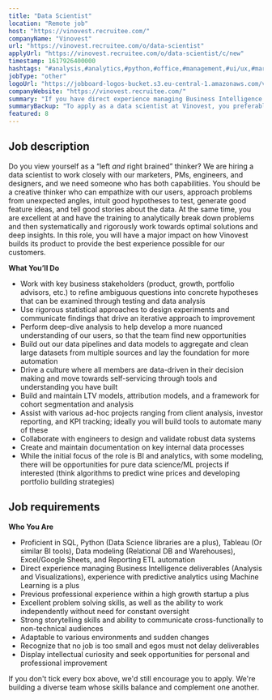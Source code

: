 ```yaml
---
title: "Data Scientist"
location: "Remote job"
host: "https://vinovest.recruitee.com/"
companyName: "Vinovest"
url: "https://vinovest.recruitee.com/o/data-scientist"
applyUrl: "https://vinovest.recruitee.com/o/data-scientist/c/new"
timestamp: 1617926400000
hashtags: "#analysis,#analytics,#python,#office,#management,#ui/ux,#marketing,#optimization"
jobType: "other"
logoUrl: "https://jobboard-logos-bucket.s3.eu-central-1.amazonaws.com/vinovest"
companyWebsite: "https://vinovest.recruitee.com/"
summary: "If you have direct experience managing Business Intelligence deliverables, Vinovest is looking for someone with your knowledge."
summaryBackup: "To apply as a data scientist at Vinovest, you preferably need to have some knowledge of: #ui/ux, #analysis, #python."
featured: 8
---
```


## Job description

Do you view yourself as a “left _and_ right brained” thinker? We are hiring a data scientist to work closely with our marketers, PMs, engineers, and designers, and we need someone who has both capabilities. You should be a creative thinker who can empathize with our users, approach problems from unexpected angles, intuit good hypotheses to test, generate good feature ideas, and tell good stories about the data. At the same time, you are excellent at and have the training to analytically break down problems and then systematically and rigorously work towards optimal solutions and deep insights. In this role, you will have a major impact on how Vinovest builds its product to provide the best experience possible for our customers.

**What You’ll Do**

*   Work with key business stakeholders (product, growth, portfolio advisors, etc.) to refine ambiguous questions into concrete hypotheses that can be examined through testing and data analysis
*   Use rigorous statistical approaches to design experiments and communicate findings that drive an iterative approach to improvement
*   Perform deep-dive analysis to help develop a more nuanced understanding of our users, so that the team find new opportunities
*   Build out our data pipelines and data models to aggregate and clean large datasets from multiple sources and lay the foundation for more automation
*   Drive a culture where all members are data-driven in their decision making and move towards self-servicing through tools and understanding you have built
*   Build and maintain LTV models, attribution models, and a framework for cohort segmentation and analysis
*   Assist with various ad-hoc projects ranging from client analysis, investor reporting, and KPI tracking; ideally you will build tools to automate many of these
*   Collaborate with engineers to design and validate robust data systems
*   Create and maintain documentation on key internal data processes
*   While the initial focus of the role is BI and analytics, with some modeling, there will be opportunities for pure data science/ML projects if interested (think algorithms to predict wine prices and developing portfolio building strategies)

## Job requirements

**Who You Are**

*   Proficient in SQL, Python (Data Science libraries are a plus), Tableau (Or similar BI tools), Data modeling (Relational DB and Warehouses), Excel/Google Sheets, and Reporting ETL automation
*   Direct experience managing Business Intelligence deliverables (Analysis and Visualizations), experience with predictive analytics using Machine Learning is a plus
*   Previous professional experience within a high growth startup a plus
*   Excellent problem solving skills, as well as the ability to work independently without need for constant oversight
*   Strong storytelling skills and ability to communicate cross-functionally to non-technical audiences
*   Adaptable to various environments and sudden changes
*   Recognize that no job is too small and egos must not delay deliverables
*   Display intellectual curiosity and seek opportunities for personal and professional improvement

If you don't tick every box above, we'd still encourage you to apply. We're building a diverse team whose skills balance and complement one another.
